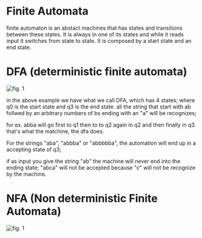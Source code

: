 # Finite Automata
finite automaton is an abstact machines that has states and transitions between these states. It is always in one of its states and while it reads input it switches from state to state. It is composed by a start state and an end state.

# DFA (deterministic finite automata)
![fig. 1](https://deniskyashif.com/images/posts/2019-02-20-regex/dfa.png)

in the above example we have what we call DFA, which has 4 states; where q0 is the start state and q3 is the end state.
all the string that start with ab follwed by an arbitrary numbers of bs ending with an "a" will be recognizes;

for ex. abba will go first to q1 then to to q2 again in q2 and then finally in q3. that's what the matchine, the dfa does.

For the strings "aba", "abbba" or "abbbbba", the automation will end up in a accepting state of q3;

if as input you give the string "ab" the machine will never end into the ending state; 
"abca" will not be accepted because "c" will not be recognize by the machine.

# NFA (Non deterministic Finite Automata)
![fig. 1](https://deniskyashif.com/images/posts/2019-02-20-regex/nfa.png)
